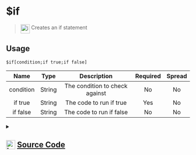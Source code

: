 # $if
> <img align="top" src="https://upload.wikimedia.org/wikipedia/commons/thumb/e/e4/Infobox_info_icon.svg/160px-Infobox_info_icon.svg.png?20150409153300" alt="image" width="25" height="auto"> Creates an if statement
## Usage
```
$if[condition;if true;if false]
```
| Name | Type | Description | Required | Spread
| :---: | :---: | :---: | :---: | :---: |
condition | String | The condition to check against | No | No
if true | String | The code to run if true | Yes | No
if false | String | The code to run if false | No | No
<details>
<summary>
    
## <img align="top" src="https://cdn4.iconfinder.com/data/icons/iconsimple-logotypes/512/github-512.png" alt="image" width="25" height="auto">  [Source Code](https://github.com/tryforge/ForgeScript-V2/blob/main/src/native/if.ts)
    
</summary>
    
```ts
import {
    ArgType,
    IExtendedCompiledFunctionConditionField,
    IExtendedCompiledFunctionField,
    NativeFunction,
    Return,
} from "../structures"

export default new NativeFunction({
    name: "$if",
    version: "1.0.0",
    description: "Creates an if statement",
    unwrap: false,
    args: [
        {
            name: "condition",
            description: "The condition to check against",
            rest: false,
            type: ArgType.String,
            condition: true,
        },
        {
            name: "if true",
            description: "The code to run if true",
            required: true,
            type: ArgType.String,
            rest: false,
        },
        {
            name: "if false",
            description: "The code to run if false",
            type: ArgType.String,
            rest: false,
        },
    ],
    brackets: true,
    async execute(ctx) {
        const condition = await this["resolveCondition"](
            ctx,
            this.data.fields![0] as IExtendedCompiledFunctionConditionField
        )
        if (!this["isValidReturnType"](condition)) return condition

        const fieldToRun = (condition.value ? this.data.fields![1] : this.data.fields![2]) as
            | IExtendedCompiledFunctionField
            | undefined
        if (!fieldToRun) return Return.success()

        return this["resolveCode"](ctx, fieldToRun)
    },
})

```
    
</details>